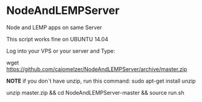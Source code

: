 # NodeAndLEMPServer
Node and LEMP apps on same Server

This script works fine on UBUNTU 14.04

Log into your VPS or your server and Type:

wget https://github.com/caiomelzer/NodeAndLEMPServer/archive/master.zip 

**NOTE**
if you don´t have unzip, run this command:
sudo apt-get install unzip

unzip master.zip && cd NodeAndLEMPServer-master && source run.sh <your domain>

